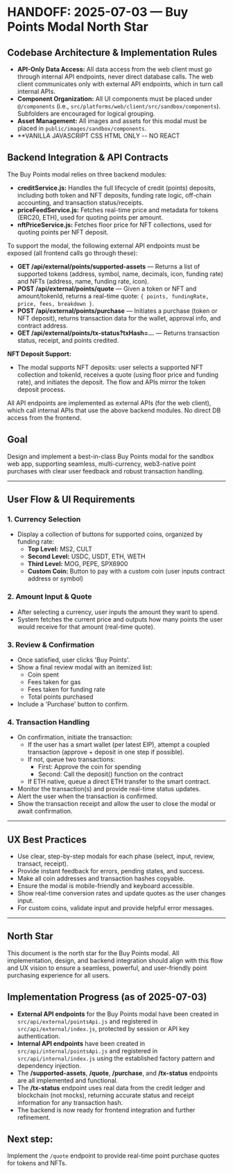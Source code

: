 # HANDOFF: 2025-07-03 — Buy Points Modal North Star

## Codebase Architecture & Implementation Rules
- **API-Only Data Access:** All data access from the web client must go through internal API endpoints, never direct database calls. The web client communicates only with external API endpoints, which in turn call internal APIs.
- **Component Organization:** All UI components must be placed under `@/components` (i.e., `src/platforms/web/client/src/sandbox/components`). Subfolders are encouraged for logical grouping.
- **Asset Management:** All images and assets for this modal must be placed in `public/images/sandbox/components`.
- **VANILLA JAVASCRIPT CSS HTML ONLY -- NO REACT

## Backend Integration & API Contracts
The Buy Points modal relies on three backend modules:
- **creditService.js:** Handles the full lifecycle of credit (points) deposits, including both token and NFT deposits, funding rate logic, off-chain accounting, and transaction status/receipts.
- **priceFeedService.js:** Fetches real-time price and metadata for tokens (ERC20, ETH), used for quoting points per amount.
- **nftPriceService.js:** Fetches floor price for NFT collections, used for quoting points per NFT deposit.

To support the modal, the following external API endpoints must be exposed (all frontend calls go through these):
- **GET /api/external/points/supported-assets** — Returns a list of supported tokens (address, symbol, name, decimals, icon, funding rate) and NFTs (address, name, funding rate, icon).
- **POST /api/external/points/quote** — Given a token or NFT and amount/tokenId, returns a real-time quote: `{ points, fundingRate, price, fees, breakdown }`.
- **POST /api/external/points/purchase** — Initiates a purchase (token or NFT deposit), returns transaction data for the wallet, approval info, and contract address.
- **GET /api/external/points/tx-status?txHash=...** — Returns transaction status, receipt, and points credited.

**NFT Deposit Support:**
- The modal supports NFT deposits: user selects a supported NFT collection and tokenId, receives a quote (using floor price and funding rate), and initiates the deposit. The flow and APIs mirror the token deposit process.

All API endpoints are implemented as external APIs (for the web client), which call internal APIs that use the above backend modules. No direct DB access from the frontend.

## Goal
Design and implement a best-in-class Buy Points modal for the sandbox web app, supporting seamless, multi-currency, web3-native point purchases with clear user feedback and robust transaction handling.

---

## User Flow & UI Requirements

### 1. **Currency Selection**
- Display a collection of buttons for supported coins, organized by funding rate:
  - **Top Level:** MS2, CULT
  - **Second Level:** USDC, USDT, ETH, WETH
  - **Third Level:** MOG, PEPE, SPX6900
  - **Custom Coin:** Button to pay with a custom coin (user inputs contract address or symbol)

### 2. **Amount Input & Quote**
- After selecting a currency, user inputs the amount they want to spend.
- System fetches the current price and outputs how many points the user would receive for that amount (real-time quote).

### 3. **Review & Confirmation**
- Once satisfied, user clicks 'Buy Points'.
- Show a final review modal with an itemized list:
  - Coin spent
  - Fees taken for gas
  - Fees taken for funding rate
  - Total points purchased
- Include a 'Purchase' button to confirm.

### 4. **Transaction Handling**
- On confirmation, initiate the transaction:
  - If the user has a smart wallet (per latest EIP), attempt a coupled transaction (approve + deposit in one step if possible).
  - If not, queue two transactions:
    - First: Approve the coin for spending
    - Second: Call the deposit() function on the contract
  - If ETH native, queue a direct ETH transfer to the smart contract.
- Monitor the transaction(s) and provide real-time status updates.
- Alert the user when the transaction is confirmed.
- Show the transaction receipt and allow the user to close the modal or await confirmation.

---

## UX Best Practices
- Use clear, step-by-step modals for each phase (select, input, review, transact, receipt).
- Provide instant feedback for errors, pending states, and success.
- Make all coin addresses and transaction hashes copyable.
- Ensure the modal is mobile-friendly and keyboard accessible.
- Show real-time conversion rates and update quotes as the user changes input.
- For custom coins, validate input and provide helpful error messages.

---

## North Star
This document is the north star for the Buy Points modal. All implementation, design, and backend integration should align with this flow and UX vision to ensure a seamless, powerful, and user-friendly point purchasing experience for all users.

## Implementation Progress (as of 2025-07-03)
- **External API endpoints** for the Buy Points modal have been created in `src/api/external/pointsApi.js` and registered in `src/api/external/index.js`, protected by session or API key authentication.
- **Internal API endpoints** have been created in `src/api/internal/pointsApi.js` and registered in `src/api/internal/index.js` using the established factory pattern and dependency injection.
- The **/supported-assets**, **/quote**, **/purchase**, and **/tx-status** endpoints are all implemented and functional.
- The **/tx-status** endpoint uses real data from the credit ledger and blockchain (not mocks), returning accurate status and receipt information for any transaction hash.
- The backend is now ready for frontend integration and further refinement.

## Next step:
Implement the `/quote` endpoint to provide real-time point purchase quotes for tokens and NFTs. 